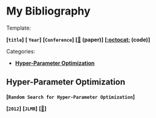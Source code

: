 # My Bibliography

Template:

**[`title`]**
**[ `Year`]**
**[`Conference`]**
**[[:memo:](https://arxiv.org/) (paper)]**
**[[:octocat:](https://github.com/) (code)]**



Categories:

- [**Hyper-Parameter Optimization**](#Hyper-Parameter-Optimization)





## Hyper-Parameter Optimization

**[`Random Search for Hyper-Parameter Optimization`]**

**[`2012`]**
**[`JLMR`]**
**[[:memo:](http://www.jmlr.org/papers/volume13/bergstra12a/bergstra12a.pdf)]**

